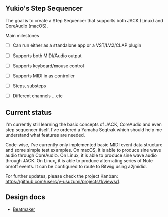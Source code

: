 ## Yukio's Step Sequencer

The goal is to create a Step Sequencer that supports both JACK (Linux) and CoreAudio (macOS).

Main milestones
- [ ] Can run either as a standalone app or a VST/LV2/CLAP plugin
- [ ] Supports both MIDI/Audio output
- [ ] Supports keyboard/mouse control
- [ ] Supports MIDI in as controller
- [ ] Steps, substeps
- [ ] Different channels
...etc


## Current status

I'm currently still learning the basic concepts of JACK, CoreAudio and even step sequencer itself. I've ordered a Yamaha Seqtrak which
should help me understand what features are needed.

Code-wise, I've currently only implemented basic MIDI event data structure and some simple test examples.
On macOS, it is able to produce sine wave audio through CoreAudio.
On Linux, it is able to produce sine wave audio through JACK.
On Linux, it is able to produce alternating series of Note on/off events. It can be configured to route to Bitwig using a2jmidid.

For further updates, please check the project Kanban: https://github.com/users/y-usuzumi/projects/1/views/1.

## Design docs

* [Beatmaker](docs/Beatmaker.md)